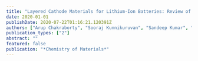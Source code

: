 ```yaml
---
title: "Layered Cathode Materials for Lithium-Ion Batteries: Review of Computational Studies on LiNi<sub>1-x-y<sub>Co<sub>x<sub>Mn<sub>y<sub>O<sub>2<sub> and LiNi<sub>1-x-y</sub>Co<sub>x<sub>Al<sub>y<sub>O<sub>2<sub>"
date: 2020-01-01
publishDate: 2020-07-22T01:16:21.120391Z
authors: ["Arup Chakraborty", "Sooraj Kunnikuruvan", "Sandeep Kumar", "Boris Markovsky", "Doron Aurbach", "Mudit Dixit", "Dan Thomas Major"]
publication_types: ["2"]
abstract: ""
featured: false
publication: "*Chemistry of Materials*"
---
```


